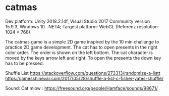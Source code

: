# catmas
Dev platform: Unity 2018.2.14f, Visual Studio 2017 Community version 15.9.3, Windows 10. .NET4; 
Targest platform: WebGL (Referenz resolution: 1024 * 768)

The catmas game is a simple 2D game inspired by the 10 min challange to practice 2D game development. 
The cat has to open presents in the right color order. The order is shown on the left bottom. 
The cat character is moved by the keys arrow left and right. To open the presents the down key has to be pressed. 

Shuffle List
https://stackoverflow.com/questions/273313/randomize-a-listt 
https://jamesshinevar.com/2017/05/28/shuffle-a-list-c-fisher-yates-shuffle/

Sound: Cat miow : https://freesound.org/people/Hamface/sounds/98671/
